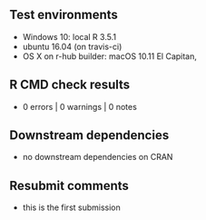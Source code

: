 ## Test environments

- Windows 10: local R 3.5.1
- ubuntu 16.04 (on travis-ci)
- OS X on r-hub builder: macOS 10.11 El Capitan, 


## R CMD check results

- 0 errors | 0 warnings | 0 notes


## Downstream dependencies

- no downstream dependencies on CRAN


## Resubmit comments

- this is the first submission
